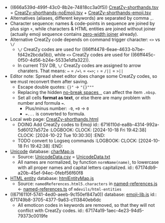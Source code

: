 - ((666a539d-499f-43c0-8b2e-74818cc3a0f5)) [CreatZy-shorthands.tsv](../assets/GUI/shorthands/CreatZy-shorthands.tsv) = [CreatZy-shorthands-noEmoji.tsv](../assets/GUI/shorthands/CreatZy-shorthands-noEmoji.tsv) + [CreatZy-shorthands-emoji.tsv](../assets/GUI/shorthands/CreatZy-shorthands-emoji.tsv)
- Alternatives (aliases, different keywords) are separated by comma `,`.
- Character sequence: names & code-points in sequence are joined by plus sign `+`, while characters & HTML entities are joined without joiner (actually emoji sequence contains [zero-width joiner](https://en.wikipedia.org/wiki/Zero-width_joiner) already).
- Alternative CreatZy code depends on command trigger character: `<>` vs `\/`
	- `\/` CreatZy codes are used for ((66ff4478-6eae-4633-b7be-fd42e2bcda5b)), while `<>` CreatZy codes are used for ((66ff445c-0f50-4d56-b24e-5533e1dfa322)).
	- In current TSV DB, `\/` CreatZy codes are assigned to arrow charaters. That means: `⇔` = `/=\` = `<=>`; `⇑` = `/||` = `>||`
- Editor note: Spread sheet editor does change some CreatZy codes, so we must reconvert them after saving.
	- Escape double quotes: `{}"` -> `"{}"""`
	- Replacing the hidden [no-break spaces ` `](https://en.wikipedia.org/wiki/Non-breaking_space) can affect the item `.nbsp`.
	- Set all cells **format as text**, or else there are many problem with number and formula `=`.
		- Plus/minus number: `-0`, `+0` -> `0`
		- `=...` is converted to formula.
- Local web page: [CreatZy-shorthands.html](../assets/GUI/shorthands/CreatZy-shorthands.html)
	- DOING Add CreatZy codes to Emoji
	  id:: 6716110d-ea8b-4314-992a-5d60127a572e
	  :LOGBOOK:
	  CLOCK: [2024-10-18 Fri 19:42:38]
	  CLOCK: [2024-10-22 Tue 10:30:30]
	  :END:
	- TODO convert to Logseq commands
	  :LOGBOOK:
	  CLOCK: [2024-10-18 Fri 19:42:38]
	  :END:
- [Unicode](((6716110f-fa0b-480f-9051-54e0b152d8ec))) database: [charMap.js](../assets/GUI/shorthands/charMap.js)
	- Source: [UnicodeData.csv](../assets/GUI/shorthands/UnicodeData.csv) = [UnicodeData.txt](http://unicode.org/Public/UNIDATA/UnicodeData.txt)
	- All names are normalized, by function `normName(name)`, to lowercase with all proper names and capital letters capitalized.
	  id:: 67174db9-a20b-45ef-94ec-0febf56f60f8
- [HTML entity](((6716110f-c249-4ff9-b564-ddc2c71b89ba))) database: [htmlEntityMap.js](../assets/GUI/shorthands/htmlEntityMap.js)
	- Source: `namedReferences.html5.characters` in [named-references.js](../assets/GUI/shorthands/named-references.js) <- [named-references.ts](https://github.com/mdevils/html-entities/blob/master/src/named-references.ts) of `mdevils/html-entities`
- ((6716110f-5741-4ed0-aeeb-9c150ef847a0)) database: [emoji-lib.js](../assets/GUI/shorthands/emoji-lib.js)
  id:: 671749b8-3705-4377-9a63-c113840eb6dc
	- All emoticon codes in keywords are removed, so that they will not conflict with CreatZy codes.
	  id:: 67174a19-1aec-4e23-94d5-79373c0019fe